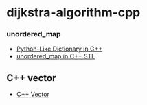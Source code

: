 # dijkstra-algorithm-cpp

### unordered_map
- [Python-Like Dictionary in C++](https://leimao.github.io/blog/Python-Like-Dictionary-CPP/)
- [unordered_map in C++ STL](https://www.geeksforgeeks.org/unordered_map-in-cpp-stl/)

## C++ vector
- [C++ Vector](https://www.programiz.com/cpp-programming/vectors)